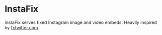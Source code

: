 # InstaFix

InstaFix serves fixed Instagram image and video embeds. Heavily inspired by [fxtwitter.com](https://github.com/robinuniverse/TwitFix).
